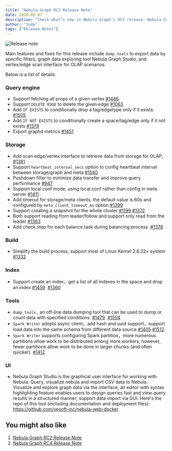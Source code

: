 ```yaml
---
title: "Nebula Graph RC3 Release Note"
date: 2020-02-07
description: "Check what’s new in Nebula Graph’s RC3 release: Nebula Graph Studio 1.0 Beta for data visualization, index, Spark Writer, and much more."
author: "Jude"
tags: ["Release-Notes"]
---
```


![Release note](https://user-images.githubusercontent.com/56643819/74008741-96befe00-49bc-11ea-8a68-3a2d2dd42182.png)


Main features and fixes for this release include  `dump_tools` to export data by specific filters, graph data exploring tool Nebula Graph Studio, and vertex/edge scan interface for OLAP scenarios.  

Below is a list of details.

### Query engine

- Support fetching all props of a given vertex [#1486](https://github.com/vesoft-inc/nebula/pull/1486)
- Support `DELETE EDGE` to delete the given edge [#1063](https://github.com/vesoft-inc/nebula/pull/1063)
- Add `IF EXISTS` to conditionally drop a tag/edgetype only if  it exists. [#1505](https://github.com/vesoft-inc/nebula/pull/1505)
- Add `IF NOT EXISTS` to conditionally create a space/tag/edge only if  it not exists [#1379](https://github.com/vesoft-inc/nebula/pull/1379)
- Export graphd metrics [#1451](https://github.com/vesoft-inc/nebula/pull/1451)

### Storage

- Add scan edge/vertex interface to retrieve data from storage for OLAP, [#1381](https://github.com/vesoft-inc/nebula/pull/1381)
- Support `heartbeat_interval_secs` option to config heartbeat interval between storage/graph and meta [#1540](https://github.com/vesoft-inc/nebula/pull/1540)
- Pushdown filter to minimize data transfer and improve query performance [#947](https://github.com/vesoft-inc/nebula/pull/947)
- Support local conf mode, using local conf rather than config in meta server [#1411](https://github.com/vesoft-inc/nebula/pull/1411)
- Add timeout for storage/meta clients, the default value is 60s and configured by `meta_client_timeout_ms` option [#1399](https://github.com/vesoft-inc/nebula/pull/1399)
- Support creating a snapshot for the whole cluster [#1199](https://github.com/vesoft-inc/nebula/pull/1199) [#1372](https://github.com/vesoft-inc/nebula/pull/1372)
- Both support reading from leader/follow and support only read from the leader  [#1363](https://github.com/vesoft-inc/nebula/pull/1363)
- Add check step for each balance task during balancing process. [#1378](https://github.com/vesoft-inc/nebula/pull/1378)

### Build

- Simplify the build process, support most of Linux Kernel 2.6.32+ system [#1332](https://github.com/vesoft-inc/nebula/pull/1332)

### Index

- Support create an index，get a list of all indexes in the space and drop an index [#1459](https://github.com/vesoft-inc/nebula/pull/1459)  [#1360](https://github.com/vesoft-inc/nebula/pull/1360)

### Tools

- `dump_tools` , an off-line data dumping tool that can be used to dump or count data with specified conditions. [#1479](https://github.com/vesoft-inc/nebula/pull/1479)  [#1554](https://github.com/vesoft-inc/nebula/pull/1554)
- `Spark Writer` adopts async client，add hash and uuid support，support load data into the same schema from different data source [#1405](https://github.com/vesoft-inc/nebula/pull/1405) [#1512](https://github.com/vesoft-inc/nebula/pull/1512).
- `Spark Writer` supports configuring Spark partition，more numerous partitions allow work to be distributed among more workers, however, fewer partitions allow work to be done in larger chunks (and often quicker). [#1412](https://github.com/vesoft-inc/nebula/pull/1412)

### UI

- Nebula Graph Studio is the graphical user interface for working with Nebula. Query, visualize nebula and import CSV data to Nebula. Visualize and explore graph data via the interface; an editor with syntax highlighting feature enables users to design queries fast and view query results in a structured manner; support data import via GUI. Here's the repo of this tool (including documentation and deployment files): https://github.com/vesoft-inc/nebula-web-docker

## You might also like
1. [Nebula Graph RC2 Release Note](https://nebula-graph.io/en/posts/nebula-graph-rc2-release-note/)
1. [Nebula Graph RC4 Release Note](https://nebula-graph.io/en/posts/nebula-graph-rc4-release-note/)

